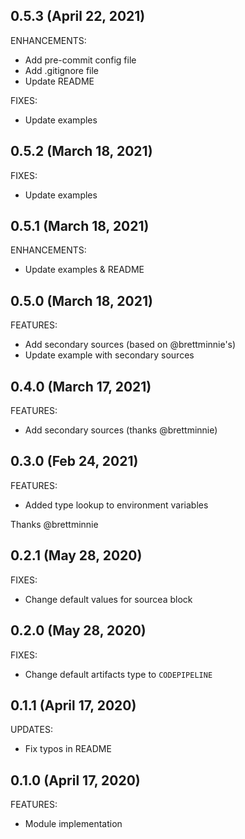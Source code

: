 ## 0.5.3 (April 22, 2021)

ENHANCEMENTS:

* Add pre-commit config file
* Add .gitignore file
* Update README

FIXES:

  * Update examples

## 0.5.2 (March 18, 2021)

FIXES:

  * Update examples

## 0.5.1 (March 18, 2021)

ENHANCEMENTS:

  * Update examples & README

## 0.5.0 (March 18, 2021)

FEATURES:

  * Add secondary sources (based on @brettminnie's)
  * Update example with secondary sources

## 0.4.0 (March 17, 2021)

FEATURES:

  * Add secondary sources (thanks @brettminnie)


## 0.3.0 (Feb 24, 2021)

FEATURES:

  * Added type lookup to environment variables

Thanks @brettminnie

## 0.2.1 (May 28, 2020)

FIXES:

  * Change default values for sourcea block

## 0.2.0 (May 28, 2020)

FIXES:

  * Change default artifacts type to `CODEPIPELINE`

## 0.1.1 (April 17, 2020)

UPDATES:

  * Fix typos in README

## 0.1.0 (April 17, 2020)

FEATURES:

  * Module implementation
